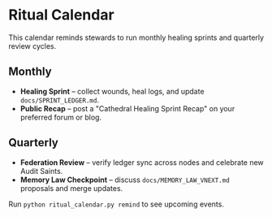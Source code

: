 # Ritual Calendar

This calendar reminds stewards to run monthly healing sprints and quarterly review cycles.

## Monthly
- **Healing Sprint** – collect wounds, heal logs, and update `docs/SPRINT_LEDGER.md`.
- **Public Recap** – post a "Cathedral Healing Sprint Recap" on your preferred forum or blog.

## Quarterly
- **Federation Review** – verify ledger sync across nodes and celebrate new Audit Saints.
- **Memory Law Checkpoint** – discuss `docs/MEMORY_LAW_VNEXT.md` proposals and merge updates.

Run `python ritual_calendar.py remind` to see upcoming events.
